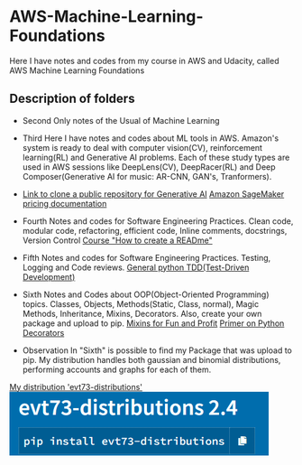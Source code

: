 # AWS-Machine-Learning-Foundations
Here I have notes and codes from my course in AWS and Udacity, called AWS Machine Learning Foundations

## Description of folders

- Second
 Only notes of the Usual of Machine Learning
 
 - Third
Here I have notes and codes about ML tools in AWS. Amazon's system is ready to deal with computer vision(CV), reinforcement learning(RL) and Generative AI problems. Each of these study types are used in AWS sessions like DeepLens(CV), DeepRacer(RL) and Deep Composer(Generative AI for music: AR-CNN, GAN's, Tranformers).
- [Link to clone a public repository for Generative AI](https://github.com/aws-samples/aws-deepcomposer-samples)
[Amazon SageMaker pricing documentation](https://aws.amazon.com/pt/sagemaker/pricing/)

- Fourth
Notes and codes for Software Engineering Practices. Clean code, modular code, refactoring, efficient code, Inline comments, docstrings, Version Control
[Course "How to create a READme"](https://classroom.udacity.com/courses/ud777)

- Fifth
Notes and codes for Software Engineering Practices. Testing, Logging and Code reviews. 
[General python TDD(Test-Driven Development)](http://docs.python-guide.org/en/latest/writing/tests/)

- Sixth
Notes and Codes about OOP(Object-Oriented Programming) topics. Classes, Objects, Methods(Static, Class, normal), Magic Methods, Inheritance, Mixins, Decorators. Also, create your own package and upload to pip.
[Mixins for Fun and Profit](https://easyaspython.com/mixins-for-fun-and-profit-cb9962760556)
[Primer on Python Decorators](https://realpython.com/primer-on-python-decorators/)

- Observation
In "Sixth" is possible to find my Package that was upload to pip. My distribution handles both gaussian and binomial distributions, performing accounts and graphs for each of them.

[My distribution 'evt73-distributions'](https://pypi.org/project/evt73-distributions/)
![alt text](https://github.com/evertonmendes/AWS-Machine-Learning-Foundations/blob/main/Distribution.png)


